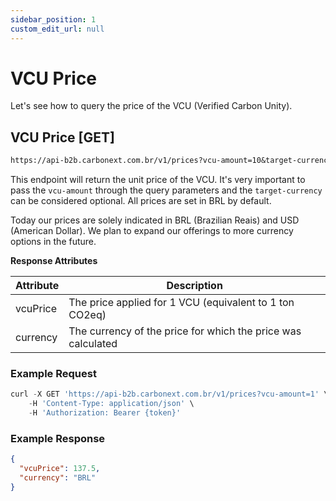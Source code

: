 ```yaml
---
sidebar_position: 1
custom_edit_url: null
---
```


# VCU Price

Let's see how to query the price of the VCU (Verified Carbon Unity).

## VCU Price [GET]

```md title="BASE URL"
https://api-b2b.carbonext.com.br/v1/prices?vcu-amount=10&target-currency=BRL
```

This endpoint will return the unit price of the VCU. It's very important to pass the `vcu-amount` through the query parameters and the `target-currency` can be considered optional. All prices are set in BRL by default.

Today our prices are solely indicated in BRL (Brazilian Reais) and USD (American Dollar). We plan to expand our offerings to more currency options in the future.

**Response Attributes**

| Attribute | Description                                                  |
| --------- | ------------------------------------------------------------ |
| vcuPrice  | The price applied for 1 VCU (equivalent to 1 ton CO2eq)      |
| currency  | The currency of the price for which the price was calculated |

### Example Request

```javascript
curl -X GET 'https://api-b2b.carbonext.com.br/v1/prices?vcu-amount=1' \
    -H 'Content-Type: application/json' \
    -H 'Authorization: Bearer {token}'
```

### Example Response

```json
{
  "vcuPrice": 137.5,
  "currency": "BRL"
}
```
